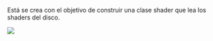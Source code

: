 Está se crea con el objetivo de construir una clase shader que lea los  shaders del disco.

![](IMG20230621143003.jpg)